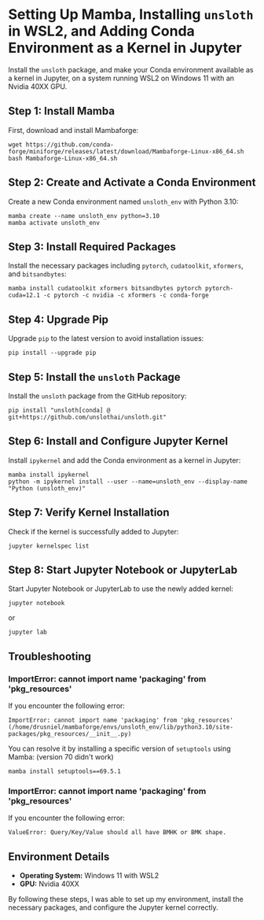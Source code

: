 # Setting Up Mamba, Installing `unsloth` in WSL2, and Adding Conda Environment as a Kernel in Jupyter

Install the `unsloth` package, and make your Conda environment available as a kernel in Jupyter, on a system running WSL2 on Windows 11 with an Nvidia 40XX GPU.

## Step 1: Install Mamba

First, download and install Mambaforge:

```
wget https://github.com/conda-forge/miniforge/releases/latest/download/Mambaforge-Linux-x86_64.sh
bash Mambaforge-Linux-x86_64.sh
```

## Step 2: Create and Activate a Conda Environment

Create a new Conda environment named `unsloth_env` with Python 3.10:

```
mamba create --name unsloth_env python=3.10
mamba activate unsloth_env
```

## Step 3: Install Required Packages

Install the necessary packages including `pytorch`, `cudatoolkit`, `xformers`, and `bitsandbytes`:

```
mamba install cudatoolkit xformers bitsandbytes pytorch pytorch-cuda=12.1 -c pytorch -c nvidia -c xformers -c conda-forge
```

## Step 4: Upgrade Pip

Upgrade `pip` to the latest version to avoid installation issues:

```
pip install --upgrade pip
```

## Step 5: Install the `unsloth` Package

Install the `unsloth` package from the GitHub repository:

```
pip install "unsloth[conda] @ git+https://github.com/unslothai/unsloth.git"
```

## Step 6: Install and Configure Jupyter Kernel

Install `ipykernel` and add the Conda environment as a kernel in Jupyter:

```
mamba install ipykernel
python -m ipykernel install --user --name=unsloth_env --display-name "Python (unsloth_env)"
```

## Step 7: Verify Kernel Installation

Check if the kernel is successfully added to Jupyter:

```
jupyter kernelspec list
```

## Step 8: Start Jupyter Notebook or JupyterLab

Start Jupyter Notebook or JupyterLab to use the newly added kernel:

```
jupyter notebook
```

or

```
jupyter lab
```

## Troubleshooting

### ImportError: cannot import name 'packaging' from 'pkg_resources'

If you encounter the following error:

```
ImportError: cannot import name 'packaging' from 'pkg_resources' (/home/drusniel/mambaforge/envs/unsloth_env/lib/python3.10/site-packages/pkg_resources/__init__.py)
```

You can resolve it by installing a specific version of `setuptools` using Mamba: (version 70 didn't work)

```
mamba install setuptools==69.5.1
```

### ImportError: cannot import name 'packaging' from 'pkg_resources'

If you encounter the following error:
```
ValueError: Query/Key/Value should all have BMHK or BMK shape.
```


## Environment Details

- **Operating System:** Windows 11 with WSL2
- **GPU:** Nvidia 40XX

By following these steps, I was able to set up my environment, install the necessary packages, and configure the Jupyter kernel correctly.
